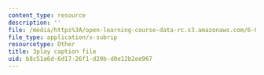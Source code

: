 ```yaml
---
content_type: resource
description: ''
file: /media/https%3A/open-learning-course-data-rc.s3.amazonaws.com/6-042j-mathematics-for-computer-science-spring-2015/b8c51a6d6d1726f1d20bd0e12b2ee967_KFcodn4qfrQ.srt
file_type: application/x-subrip
resourcetype: Other
title: 3play caption file
uid: b8c51a6d-6d17-26f1-d20b-d0e12b2ee967
---
```

